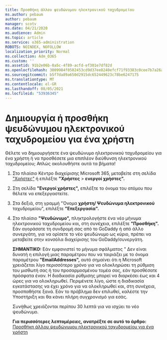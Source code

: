 ```yaml
---
title: Προσθήκη άλλου ψευδώνυμου ηλεκτρονικού ταχυδρομείου
ms.author: pebaum
author: pebaum
manager: scotv
ms.date: 04/21/2020
ms.audience: Admin
ms.topic: article
ms.service: o365-administration
ROBOTS: NOINDEX, NOFOLLOW
localization_priority: Normal
ms.collection: Adm_O365
ms.custom: ''
ms.assetid: 91b2e06b-0a5c-4f89-acfd-ef301e7df82d
ms.openlocfilehash: 3009984f0582453cd9d37ee8240efcf71f93383c0cee7b7a26a629a963ba0091
ms.sourcegitcommit: b5f7da89a650d2915dc652449623c78be6247175
ms.translationtype: MT
ms.contentlocale: el-GR
ms.lasthandoff: 08/05/2021
ms.locfileid: "53936345"
---
```

# <a name="create-or-add-an-email-alias-for-a-user"></a>Δημιουργία ή προσθήκη ψευδώνυμου ηλεκτρονικού ταχυδρομείου για ένα χρήστη

Θέλετε να δημιουργήσετε ένα ψευδώνυμο ηλεκτρονικού ταχυδρομείου για ένα χρήστη ή να προσθέσετε μια επιπλέον διεύθυνση ηλεκτρονικού ταχυδρομείου; Απλώς ακολουθήστε αυτά τα βήματα!
  
1. Στο πλαίσιο Κέντρο διαχείρισης Microsoft 365, μεταβείτε στη σελίδα ["Χρήστες"](https://go.microsoft.com/fwlink/p/?linkid=834822) ή επιλέξτε **"Χρήστες**  >  **ενεργοί χρήστες".**
    
2. Στη σελίδα **"Ενεργοί χρήστες",** επιλέξτε το όνομα του ατόμου που θέλετε να επεξεργαστείτε. 
    
3. Στα δεξιά, στη γραμμή "Όνομα **χρήστη/ Ψευδώνυμα ηλεκτρονικού** ταχυδρομείου", επιλέξτε **"Επεξεργασία".**
    
4. Στο πλαίσιο **"Ψευδώνυμο",** πληκτρολογήστε ένα νέο μήνυμα ηλεκτρονικού ταχυδρομείου και, στη συνέχεια, επιλέξτε **"Προσθήκη".** Εάν αγοράσατε τη συνδρομή σας από το GoDaddy ή από άλλο συνεργάτη, για να ορίσετε το νέο ψευδώνυμο ως κύριο, πρέπει να μεταβείτε στην κονσόλα διαχείρισης του GoDaddy/συνεργάτη. 
    
    **ΣΗΜΑΝΤΙΚΟ:** Εάν εμφανιστεί το μήνυμα σφάλματος " Δεν είναι δυνατή η επιλογή μιας παραμέτρου που να ταιριάζει με το όνομα παραμέτρου **"EmailAddresses",** αυτό σημαίνει ότι η Microsoft χρειάζεται λίγο περισσότερο χρόνο για να ολοκληρώσει τη ρύθμιση του μισθωτή σας ή του προσαρμοσμένου τομέα σας, εάν προσθέσατε πρόσφατα έναν. Η διαδικασία ρύθμισης μπορεί να διαρκέσει έως και 4 ώρες για να ολοκληρωθεί. Περιμένετε λίγο, ώστε η διαδικασία εγκατάστασης να έχει χρόνο για να ολοκληρωθεί και, στη συνέχεια, προσπαθήστε ξανά. Εάν το πρόβλημα δεν επιλυθεί, καλέστε την Υποστήριξη και θα κάνει πλήρη συγχρονισμό για εσάς.
    
    Συνήθως χρειάζονται περίπου 30 λεπτά για να ισχύει το νέο ψευδώνυμο.
    
    **Για περισσότερες λεπτομέρειες, ανατρέξτε σε αυτό το άρθρο:** [Προσθήκη άλλου ψευδώνυμου ηλεκτρονικού ταχυδρομείου για ένα χρήστη](https://docs.microsoft.com/microsoft-365/admin/email/add-another-email-alias-for-a-user)
    

